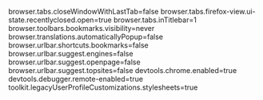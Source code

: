browser.tabs.closeWindowWithLastTab=false
browser.tabs.firefox-view.ui-state.recentlyclosed.open=true
browser.tabs.inTitlebar=1
browser.toolbars.bookmarks.visibility=never
browser.translations.automaticallyPopup=false
browser.urlbar.shortcuts.bookmarks=false
browser.urlbar.suggest.engines=false
browser.urlbar.suggest.openpage=false
browser.urlbar.suggest.topsites=false
devtools.chrome.enabled=true
devtools.debugger.remote-enabled=true
toolkit.legacyUserProfileCustomizations.stylesheets=true
